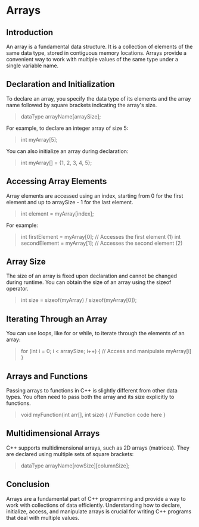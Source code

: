 # Arrays

## Introduction
An array is a fundamental data structure. It is a collection of elements of the same data type, stored in contiguous memory locations. Arrays provide a convenient way to work with multiple values of the same type under a single variable name.

## Declaration and Initialization
To declare an array, you specify the data type of its elements and the array name followed by square brackets indicating the array's size.


>	dataType arrayName[arraySize];

For example, to declare an integer array of size 5:

>	int myArray[5];

You can also initialize an array during declaration:

>	int myArray[] = {1, 2, 3, 4, 5};

## Accessing Array Elements
Array elements are accessed using an index, starting from 0 for the first element and up to arraySize - 1 for the last element.

>	int element = myArray[index];

For example:

>	int firstElement = myArray[0];   // Accesses the first element (1)
>	int secondElement = myArray[1];  // Accesses the second element (2)

## Array Size
The size of an array is fixed upon declaration and cannot be changed during runtime. You can obtain the size of an array using the sizeof operator.

>	int size = sizeof(myArray) / sizeof(myArray[0]);

## Iterating Through an Array
You can use loops, like for or while, to iterate through the elements of an array:

>	for (int i = 0; i < arraySize; i++) {
>	// Access and manipulate myArray[i]
>	}

## Arrays and Functions
Passing arrays to functions in C++ is slightly different from other data types. You often need to pass both the array and its size explicitly to functions.

>	void myFunction(int arr[], int size) {
>	// Function code here
>	}

## Multidimensional Arrays
C++ supports multidimensional arrays, such as 2D arrays (matrices). They are declared using multiple sets of square brackets:

>	dataType arrayName[rowSize][columnSize];

## Conclusion
Arrays are a fundamental part of C++ programming and provide a way to work with collections of data efficiently. Understanding how to declare, initialize, access, and manipulate arrays is crucial for writing C++ programs that deal with multiple values.